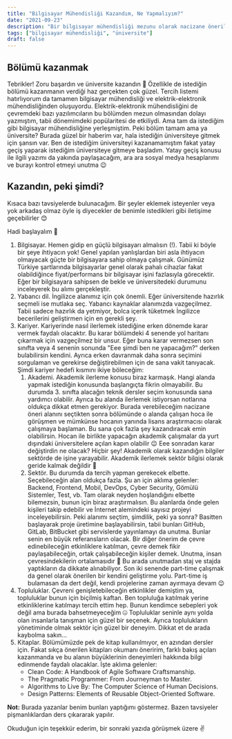 ```yaml
---
title: "Bilgisayar Mühendisliği Kazandım, Ne Yapmalıyım?"
date: "2021-09-23"
description: "Bir bilgisayar mühendisliği mezunu olarak nacizane önerilerim"
tags: ["bilgisayar mühendisliği", "üniversite"]
draft: false
---
```


## Bölümü kazanmak

Tebrikler! Zoru başardın ve üniversite kazandın 💪 Özellikle de istediğin bölümü kazanmanın verdiği haz gerçekten çok güzel. Tercih listemi hatırlıyorum da tamamen bilgisayar mühendisliği ve elektrik-elektronik mühendisliğinden oluşuyordu. Elektrik-elektronik mühendisliğini de çevremdeki bazı yazılımcıların bu bölümden mezun olmasından dolayı yazmıştım, tabii dönemimdeki popülaritesi de etkiliydi. Ama tam da istediğim gibi bilgisayar mühendisliğine yerleşmiştim. Peki bölüm tamam ama ya üniversite? Burada güzel bir haberim var, hala istediğin üniversiteye gitmek için şansın var. Ben de istediğim üniversiteyi kazanamamıştım fakat yatay geçiş yaparak istediğim üniversiteye gitmeye başladım. Yatay geçiş konusu ile ilgili yazımı da yakında paylaşacağım, ara ara sosyal medya hesaplarımı ve burayı kontrol etmeyi unutma 😉

## Kazandın, peki şimdi?

Kısaca bazı tavsiyelerde bulunacağım. Bir şeyler eklemek isteyenler veya yok arkadaş olmaz öyle iş diyecekler de benimle istedikleri gibi iletişime geçebilirler 😊

Hadi başlayalım 🤘

1. Bilgisayar. Hemen gidip en güçlü bilgisayarı almalısın (!). Tabii ki böyle bir şeye ihtiyacın yok! Genel yapılan yanlışlardan biri asla ihtiyacın olmayacak güçte bir bilgisayara sahip olmaya çalışmak. Günümüz Türkiye şartlarında bilgisayarlar genel olarak pahalı cihazlar fakat olabildiğince fiyat/performans bir bilgisayar işini fazlasıyla görecektir. Eğer bir bilgisayara sahipsen de bekle ve üniversitedeki durumunu inceleyerek bu alımı gerçekleştir.
2. Yabancı dil. İngilizce alanımız için çok önemli. Eğer üniversitende hazırlık seçmeli ise mutlaka seç. Yabancı kaynaklar alanımızda vazgeçilmez. Tabii sadece hazırlık da yetmiyor, bolca içerik tüketmek İngilizce becerilerini geliştirmen için en gerekli şey.
3. Kariyer. Kariyerinde nasıl ilerlemek istediğine erken dönemde karar vermek faydalı olacaktır. Bu karar bölümdeki 4 senende yol haritanı çıkarmak için vazgeçilmez bir unsur. Eğer buna karar vermezsen son sınıfta veya 4 senenin sonunda "Eee şimdi ben ne yapacağım?" derken bulabilirsin kendini. Ayrıca erken davranmak daha sonra seçimini sorgulaman ve gerekirse değiştirebilmen için de sana vakit tanıyacak. Şimdi kariyer hedefi kısmını ikiye böleceğim:
   1. Akademi. Akademik ilerleme konusu biraz karmaşık. Hangi alanda yapmak istediğin konusunda başlangıçta fikrin olmayabilir. Bu durumda 3. sınıfta alacağın teknik dersler seçim konusunda sana yardımcı olabilir. Ayrıca bu alanda ilerlemek istiyorsan notlarına oldukça dikkat etmen gerekiyor. Burada verebileceğim nacizane öneri alanını seçtikten sonra bölümünde o alanda çalışan hoca ile görüşmen ve mümkünse hocanın yanında lisans araştırmacısı olarak çalışmaya başlaman. Bu sana çok fazla şey kazandıracak emin olabilirsin. Hocan ile birlikte yapacağın akademik çalışmalar da yurt dışındaki üniversitelere açılan kapın olabilir 😉 Eee sonradan karar değiştirdin ne olacak? Hiçbir şey! Akademik olarak kazandığın bilgiler sektörde de işine yarayabilir. Akademik ilerlemek sektör bilgisi olarak geride kalmak değildir 🤘
   2. Sektör. Bu durumda da tercih yapman gerekecek elbette. Seçebileceğin alan oldukça fazla. Şu an için aklıma gelenler: Backend, Frontend, Mobil, DevOps, Cyber Security, Gömülü Sistemler, Test, vb. Tam olarak neyden hoşlandığını elbette bilemezsin, bunun için biraz araştırmalısın. Bu alanlarda önde gelen kişileri takip edebilir ve İnternet alemindeki sayısız projeyi inceleyebilirsin. Peki alanımı seçtim, şimdilik, peki ya sonra? Basitten başlayarak proje üretimine başlayabilirsin, tabii bunları GitHub, GitLab, BitBucket gibi servislerde yayınlamayı da unutma. Bunlar senin en büyük referansların olacak. Bir diğer önerim de çevre edinebileceğin etkinliklere katılman, çevre demek fikir paylaşabileceğin, ortak çalışabileceğin kişiler demek. Unutma, insan çevresindekilerin ortalamasıdır 💪 Bu arada unutmadan staj ve stajda yaptıkların da dikkate alınabiliyor. Son iki senende part-time çalışmak da genel olarak önerilen bir kendini geliştirme yolu. Part-time iş bulamasan da dert değil, kendi projelerine zaman ayırmaya devam 😉
4. Topluluklar. Çevreni genişletebileceğin etkinlikler demiştim ya, topluluklar bunun için biçilmiş kaftan. Ben topluluğa katılmak yerine etkinliklerine katılmayı tercih ettim hep. Bunun kendimce sebepleri yok değil ama burada bahsetmeyeceğim 🤐 Topluluklar seninle aynı yolda olan insanlarla tanışman için güzel bir seçenek. Ayrıca toplulukların yönetiminde olmak sektör için güzel bir deneyim. Dikkat et de arada kaybolma sakın...
5. Kitaplar. Bölümümüzde pek de kitap kullanılmıyor, en azından dersler için. Fakat sıkça önerilen kitapları okumanı öneririm, farklı bakış açıları kazanmanda ve bu alanın büyüklerinin deneyimleri hakkında bilgi edinmende faydalı olacaklar. İşte aklıma gelenler:
   - Clean Code: A Handbook of Agile Software Craftsmanship.
   - The Pragmatic Programmer: From Journeyman to Master.
   - Algorithms to Live By: The Computer Science of Human Decisions.
   - Design Patterns: Elements of Reusable Object-Oriented Software.

**Not:** Burada yazanlar benim bunları yaptığımı göstermez. Bazen tavsiyeler pişmanlıklardan ders çıkararak yapılır.

Okuduğun için teşekkür ederim, bir sonraki yazıda görüşmek üzere ✌️
